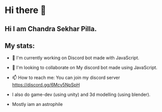 # Hi there 👋

<!--
**Chandra-sekhar-pilla/Chandra-sekhar-pilla** is a ✨ _special_ ✨ repository because its `README.md` (this file) appears on your GitHub profile.


Here are some ideas to get you started:
-->
## Hi I am Chandra Sekhar Pilla.
## My stats:
[](https://github-readme-stats.vercel.app/api?username=chandra-sekhar-pilla)

- 🔭 I'm currently working on Discord bot made with JavaScript.  

- 👯 I'm looking to collaborate on My discord bot made using JavaScript. 

- 📫 How to reach me: You can join my discord server https://discord.gg/6Mcy5NpSpH 

- I also do game-dev (using unity) and 3d modelling (using blender).

- Mostly iam an astrophile
